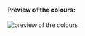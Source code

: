 #### Preview of the colours:  

![preview of the colours](https://raw.githubusercontent.com/szybia/dotfiles/master/bash/dircolors/personal/preview.png)
